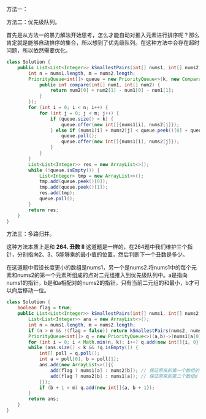 方法一：



方法二：优先级队列。

首先是从方法一的暴力解法开始思考，怎么才能自动对推入元素进行排序呢？那么肯定就是能够自动排序的集合，所以想到了优先级队列。在这种方法中会存在超时问题，所以依然需要优化。

```java
class Solution {
    public List<List<Integer>> kSmallestPairs(int[] nums1, int[] nums2, int k) {
        int n = nums1.length, m = nums2.length;
        PriorityQueue<int[]> queue = new PriorityQueue<>(k, new Comparator<int[]>() {
            public int compare(int[] num1, int[] num2) {
                return num2[0] + num2[1] - num1[0] - num1[1];
            }
        });
        for (int i = 0; i < n; i++) {
            for (int j = 0; j < m; j++) {
                if (queue.size() < k) {
                    queue.offer(new int[]{nums1[i], nums2[j]});
                } else if (nums1[i] + nums2[j] < queue.peek()[0] + queue.peek()[1]) {
                    queue.poll();
                    queue.offer(new int[]{nums1[i], nums2[j]});
                }
            }
        }
        List<List<Integer>> res = new ArrayList<>();
        while (!queue.isEmpty()) {
            List<Integer> tmp = new ArrayList<>();
            tmp.add(queue.peek()[0]);
            tmp.add(queue.peek()[1]);
            res.add(tmp);
            queue.poll();
        }
        return res;
    }
}
```



方法三：多路归并。

这种方法本质上是和 **264. 丑数 II** 这道题是一样的，在264题中我们维护三个指针，分别指向2、3、5能够乘的最小值的位置，然后判断下一个丑数是多少。

在这道题中假设长度更小的数组是nums1，另一个是nums2.将nums1中的每个元素和nums2的第一个元素所组成的点对二元组推入到优先级队列中。a是指向nums1的指针，b是和a相配对的nums2的指针，只有当前二元组的和最小，b才可以向后移动一位。

```java
class Solution {
    boolean flag = true;
    public List<List<Integer>> kSmallestPairs(int[] nums1, int[] nums2, int k) {
        List<List<Integer>> ans = new ArrayList<>();
        int n = nums1.length, m = nums2.length;
        if (n > m && !(flag = false)) return kSmallestPairs(nums2, nums1, k);
        PriorityQueue<int[]> q = new PriorityQueue<>((a,b)->(nums1[a[0]]+nums2[a[1]])-(nums1[b[0]]+nums2[b[1]]));
        for (int i = 0; i < Math.min(n, k); i++) q.add(new int[]{i, 0});
        while (ans.size() < k && !q.isEmpty()) {
            int[] poll = q.poll();
            int a = poll[0], b = poll[1];
            ans.add(new ArrayList<>(){{
                add(flag ? nums1[a] : nums2[b]); // 保证原来的第一个数组的值在第一个位置
                add(flag ? nums2[b] : nums1[a]); // 保证原来的第二个数组d
            }});
            if (b + 1 < m) q.add(new int[]{a, b + 1});
        }
        return ans;
    }
}
```

